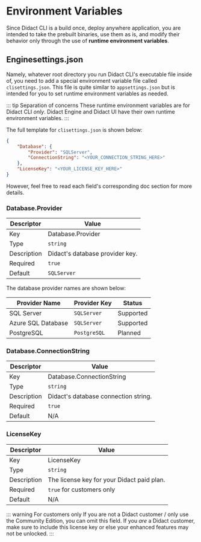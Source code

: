 # Environment Variables

Since Didact CLI is a build once, deploy anywhere application, you are intended to take the prebuilt binaries, use them as is, and modify their behavior only through the use of **runtime environment variables**.

## Enginesettings.json

Namely, whatever root directory you run Didact CLI's executable file inside of, you need to add a special environment variable file called `clisettings.json`. This file is quite similar to `appsettings.json` but is intended for you to set runtime environment variables as needed.

::: tip Separation of concerns
These runtime environment variables are for Didact CLI *only*. Didact Engine and Didact UI have their own runtime environment variables.
::: 

The full template for `clisettings.json` is shown below:

```json
{
    "Database": {
        "Provider": "SQLServer",
        "ConnectionString": "<YOUR_CONNECTION_STRING_HERE>"
    },
    "LicenseKey": "<YOUR_LICENSE_KEY_HERE>"
}
```

However, feel free to read each field's corresponding doc section for more details.

### Database.Provider

| Descriptor | Value |
| --- | --- |
| Key         | Database.Provider |
| Type        | `string` |
| Description | Didact's database provider key. |
| Required    | `true` |
| Default     | `SQLServer` |

The database provider names are shown below:

| Provider Name | Provider Key | Status |
| --- | --- | --- |
| SQL Server | `SQLServer` | Supported |
| Azure SQL Database | `SQLServer` | Supported |
| PostgreSQL | `PostgreSQL` | Planned |

### Database.ConnectionString

| Descriptor | Value |
| --- | --- |
| Key         | Database.ConnectionString |
| Type        | `string` |
| Description | Didact's database connection string. |
| Required    | `true` |
| Default     | N/A |

### LicenseKey

| Descriptor | Value |
| --- | --- |
| Key         | LicenseKey |
| Type        | `string` |
| Description | The license key for your Didact paid plan. |
| Required    | `true` for customers only |
| Default     | N/A |

::: warning For customers only
If you are not a Didact customer / only use the Community Edition, you can omit this field. If you *are* a Didact customer, make sure to include this license key or else your enhanced features may not be unlocked.
:::